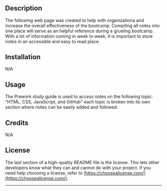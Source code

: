 # <Pre-Work Study Guide Webpage>

## Description

The following web page was created to help with organizationa and increase the overall effectiveness of the bootcamp. Compiling all notes into one place will serve as an helpful reference during a grueling bootcamp. With a lot of information coming in week to week, it is important to store notes in an accessible and easy to read place.  


## Installation
N/A

## Usage

The Prework study guide is used to access notes on the following topic: "HTML, CSS, JavaScript, and GitHub" each topic is broken into its own section where notes can be easily added and followed. 


## Credits

N/A

## License

The last section of a high-quality README file is the license. This lets other developers know what they can and cannot do with your project. If you need help choosing a license, refer to [https://choosealicense.com/](https://choosealicense.com/).

---